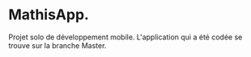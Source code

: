 # MathisApp.
Projet solo de développement mobile. L'application qui a été codée se trouve sur la branche Master.
